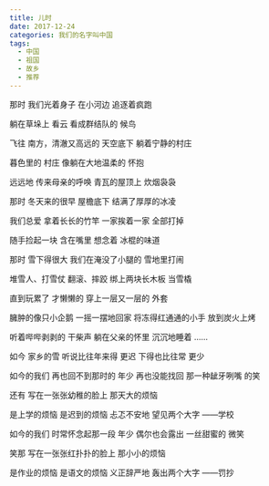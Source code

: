 ```yaml
---
title: 儿时
date: 2017-12-24
categories: 我们的名字叫中国
tags:
  - 中国
  - 祖国
  - 故乡
  - 推荐
---
```

 
那时
我们光着身子
在小河边
追逐着疯跑
<!--more-->
躺在草垛上
看云
看成群结队的
候鸟

飞往
南方，清澈又高远的
天空底下
躺着宁静的村庄

暮色里的
村庄
像躺在大地温柔的
怀抱

远远地
传来母亲的呼唤
青瓦的屋顶上
炊烟袅袅

那时
冬天来的很早
屋檐底下
结满了厚厚的冰凌

我们总爱
拿着长长的竹竿
一家挨着一家
全部打掉

随手捡起一块
含在嘴里
想念着
冰棍的味道

那时
雪下得很大
我们在淹没了小腿的
雪地里打闹

堆雪人、打雪仗
翻滚、摔跤
绑上两块长木板
当雪橇

直到玩累了
才懒懒的
穿上一层又一层的
外套

臃肿的像只小企鹅
一摇一摆地回家
将冻得红通通的小手
放到炭火上烤

听着哔哔剥剥的
干柴声
躺在父亲的怀里
沉沉地睡着
……

如今
家乡的雪
听说比往年来得
更迟
下得也比往常
更少

如今的我们
再也回不到那时的
年少
再也没能找回
那一种龇牙咧嘴
的笑

还有
写在一张张幼稚的脸上
那天大的烦恼

是上学的烦恼
是迟到的烦恼
忐忑不安地
望见两个大字
——学校

如今的我们
时常怀念起那一段
年少
偶尔也会露出
一丝甜蜜的
微笑

笑那
写在一张张红扑扑的脸上
那小小的烦恼

是作业的烦恼
是语文的烦恼
义正辞严地
轰出两个大字
——罚抄